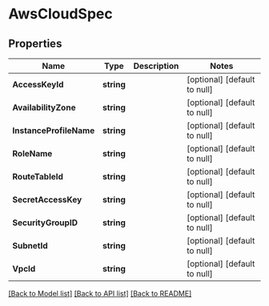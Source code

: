# AwsCloudSpec

## Properties
Name | Type | Description | Notes
------------ | ------------- | ------------- | -------------
**AccessKeyId** | **string** |  | [optional] [default to null]
**AvailabilityZone** | **string** |  | [optional] [default to null]
**InstanceProfileName** | **string** |  | [optional] [default to null]
**RoleName** | **string** |  | [optional] [default to null]
**RouteTableId** | **string** |  | [optional] [default to null]
**SecretAccessKey** | **string** |  | [optional] [default to null]
**SecurityGroupID** | **string** |  | [optional] [default to null]
**SubnetId** | **string** |  | [optional] [default to null]
**VpcId** | **string** |  | [optional] [default to null]

[[Back to Model list]](../README.md#documentation-for-models) [[Back to API list]](../README.md#documentation-for-api-endpoints) [[Back to README]](../README.md)


